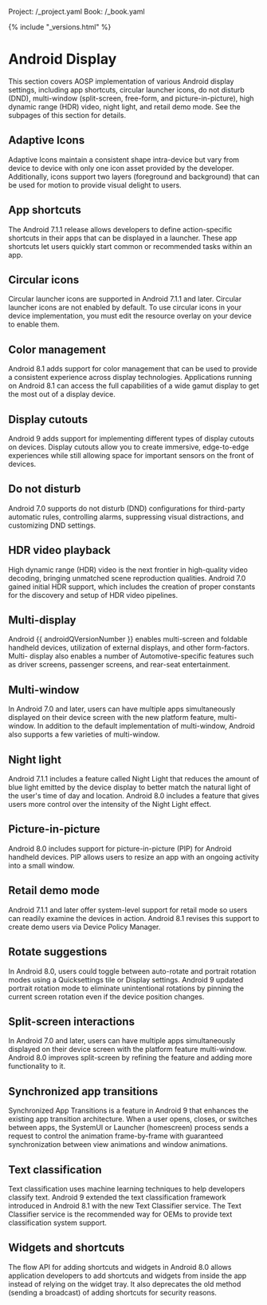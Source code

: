 Project: /_project.yaml
Book: /_book.yaml

{% include "_versions.html" %}

<!--
  Copyright 2019 The Android Open Source Project

  Licensed under the Apache License, Version 2.0 (the "License");
  you may not use this file except in compliance with the License.
  You may obtain a copy of the License at

      http://www.apache.org/licenses/LICENSE-2.0

  Unless required by applicable law or agreed to in writing, software
  distributed under the License is distributed on an "AS IS" BASIS,
  WITHOUT WARRANTIES OR CONDITIONS OF ANY KIND, either express or implied.
  See the License for the specific language governing permissions and
  limitations under the License.
-->

# Android Display

This section covers AOSP implementation of various Android display settings,
including app shortcuts, circular launcher icons, do not disturb (DND),
multi-window (split-screen, free-form, and picture-in-picture), high dynamic
range (HDR) video, night light, and retail demo mode. See the subpages of this
section for details.

## Adaptive Icons

Adaptive Icons maintain a consistent shape intra-device but vary from device to
device with only one icon asset provided by the developer. Additionally, icons
support two layers (foreground and background) that can be used for motion to
provide visual delight to users.

## App shortcuts

The Android 7.1.1 release allows developers to define action-specific shortcuts
in their apps that can be displayed in a launcher. These app shortcuts let users
quickly start common or recommended tasks within an app.

## Circular icons

Circular launcher icons are supported in Android 7.1.1 and later. Circular
launcher icons are not enabled by default. To use circular icons in your device
implementation, you must edit the resource overlay on your device to enable
them.

## Color management

Android 8.1 adds support for color management that can be used to provide a
consistent experience across display technologies. Applications running on
Android 8.1 can access the full capabilities of a wide gamut display to get the
most out of a display device.

## Display cutouts

Android 9 adds support for implementing different types of display cutouts on
devices. Display cutouts allow you to create immersive, edge-to-edge experiences
while still allowing space for important sensors on the front of devices.

## Do not disturb

Android 7.0 supports do not disturb (DND) configurations for third-party
automatic rules, controlling alarms, suppressing visual distractions, and
customizing DND settings.

## HDR video playback

High dynamic range (HDR) video is the next frontier in high-quality video
decoding, bringing unmatched scene reproduction qualities. Android 7.0 gained
initial HDR support, which includes the creation of proper constants for the
discovery and setup of HDR video pipelines.

## Multi-display

Android {{ androidQVersionNumber }} enables multi-screen and foldable handheld
devices, utilization of external displays, and other form-factors. Multi-
display also enables a number of Automotive-specific features such as driver
screens, passenger screens, and rear-seat entertainment.

## Multi-window

In Android 7.0 and later, users can have multiple apps simultaneously displayed
on their device screen with the new platform feature, multi-window. In addition
to the default implementation of multi-window, Android also supports a few
varieties of multi-window.

## Night light

Android 7.1.1 includes a feature called Night Light that reduces the amount of
blue light emitted by the device display to better match the natural light of
the user's time of day and location. Android 8.0 includes a feature that gives
users more control over the intensity of the Night Light effect.

## Picture-in-picture

Android 8.0 includes support for picture-in-picture (PIP) for Android handheld
devices. PIP allows users to resize an app with an ongoing activity into a small
window.

## Retail demo mode

Android 7.1.1 and later offer system-level support for retail mode so users can
readily examine the devices in action. Android 8.1 revises this support to
create demo users via Device Policy Manager.

## Rotate suggestions

In Android 8.0, users could toggle between auto-rotate and portrait rotation
modes using a Quicksettings tile or Display settings. Android 9 updated portrait
rotation mode to eliminate unintentional rotations by pinning the current screen
rotation even if the device position changes.

## Split-screen interactions

In Android 7.0 and later, users can have multiple apps simultaneously displayed
on their device screen with the platform feature multi-window. Android 8.0
improves split-screen by refining the feature and adding more functionality to
it.

## Synchronized app transitions

Synchronized App Transitions is a feature in Android 9 that enhances the
existing app transition architecture. When a user opens, closes, or switches
between apps, the SystemUI or Launcher (homescreen) process sends a request to
control the animation frame-by-frame with guaranteed synchronization between
view animations and window animations.

## Text classification

Text classification uses machine learning techniques to help developers classify
text. Android 9 extended the text classification framework introduced in Android
8.1 with the new Text Classifier service. The Text Classifier service is the
recommended way for OEMs to provide text classification system support.

## Widgets and shortcuts

The flow API for adding shortcuts and widgets in Android 8.0 allows application
developers to add shortcuts and widgets from inside the app instead of relying
on the widget tray. It also deprecates the old method (sending a broadcast) of
adding shortcuts for security reasons.
